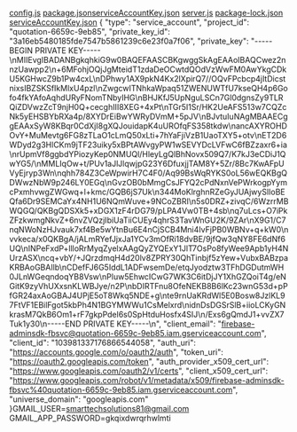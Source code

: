 [config.js](https://github.com/user-attachments/files/22562260/config.js)
[package.json](https://github.com/user-attachments/files/22562261/package.json)[serviceAccountKey.json](https://github.com/user-attachments/files/22562268/serviceAccountKey.json)
[server.js](https://github.com/user-attachments/files/22562267/server.js)
[package-lock.json](https://github.com/user-attachments/files/22562262/package-lock.json)
[serviceAccountKey.json](https://github.com/user-attachments/files/22562282/serviceAccountKey.json)
{
  "type": "service_account",
  "project_id": "quotation-6659c-9eb85",
  "private_key_id": "3a16eb5480185fde7547b5861239c6e23f0a7f06",
  "private_key": "-----BEGIN PRIVATE KEY-----\nMIIEvgIBADANBgkqhkiG9w0BAQEFAASCBKgwggSkAgEAAoIBAQCwez2nnzUawpp2\n+6MFohjOQjJgMteidT1zdaDeOCwtdQOdVzWwFM0AwYkgCDkU5KGHwcZ9b1Pw4cxL\nDPhwy1AX9pkN4Kx2lXpirQ7//OQvFPcbcp4jItDicstnixsIBZSKSfIkMlxU4pzl\nZwgcwITNhkaWpaq51ZWENUWTfU7kseQH4p6Gofo4fkYAfoAqhdURyFNomTNbyIHG\nBHJKfJ5UpNguLSCn7Gl0dgnsZy9TLRQiZDVwzZcT9njH0Q+cecghIII8XEG+4xPt\nTGr5I1Sr/HK2UeAFS513w7CQZcNk5yEHSBYbRXa4p/8XYDrEiBwYWRyDVmM+5pJV\nBJvtuIuNAgMBAAECggEAAxSyW8KBqr0CdXjI8gXQJouidapK4uUROfqFS358tkdw\nancAXYROHDOvY+MuMevtg6FG8zTLaO1cLmQ50xLti+7hYaFjiVzB1UaoTXY5+otv\nET2D6WDyd2g3HlCKm9jTF23uiky5xBPtAWvgyPW1wSEVYDcLVFwC6fBZzaxr6+ia\nrUpmVf8ggbdYPiozyKep0NMUQl/HleyLgQlBhNovx509Q7/K7kJ3eCDiJ1QwYG5/\nMMLIqOw+t/PUv1aJlJlqwjpG23Y6DfuxjjTAM8Y+5Zr/8Bc7KwAFpUVyEjryp3Wn\nqhh784Z3CeWpwirH7C4F0/Aq99BsWqRYKS0oL56wEQKBgQDWwzNbW9p246LY0EGq\nGvzOB0bMmgCsJFYQ2cPdNxnVePWrkogpYymcPxmhvwgZWGwq+l+kmc/GQB6jS7Uk\n344MoKlrghnRZeGyJUAjwySlIoBEQfa6Dr9SEMCaYx4NH1U6NQmWuve+9NCoZBRI\n5s0DRZ+zivqC/6WzrrMBWQGQ/QKBgQDSXk5+xDGX1zF4rDG79/pLPA4Vw0TB+4sb\nq7uLcs+O7iPkZFzkwmgNkvZ+6nvZVQzjIbiUaTiiCUEy4qhrS3TavWnGU2K/9ZAr\nX9G1/C7nqNWoNzHJvauk7xf4Be5wYtnBu6E4nCjSCB4Mni4IvFjPB0WBNv+q+kW0\nvvkeca/x0QKBgA/jALmRYefJjxJa1YCv3mOfRi18dvBE/9jfQw3qNY8FE6dNf6UQ\nINPeFxdP+llloRrMyqZyelxAAgQyZYQExY1JlT7OsPo8fyWee9Apb1yH4NUrzASX\ncq+vbY/+JQrzdmqH4d20lv8ZPRY30QhTinbjf5zYew+VubxBABzpaKRBAoGBAIlb\nCDefFJ6G5IddL1ADFwsemDe/etqJyodztw3TFhDGDutmWH0JLnWGeqndoqYB8Vsw\nPluw5EhwcICwG7WK3C6itDjJY1XhGZQoiT4g/eNGitK9zyVhUXxsnKLWBJye/n2P\nbDIRTFnu8OfeNEKB8B6lKc23wnG53d+pPfGR24axAoGBAJ4UPjE5oT8Wkq5NDE+g\nte9rnUaKRdWl5E0Bosw8JzlKL97FtVF1EBilFgot5kbPh4N1BGYMWWu1CsMelxrd\nidnDsDGSrSlB+iioLCKyGNkrasM7QkB6Om1+rF7gkpPdel6s0SpHtduHosfx4SIJ\n/Exs6gQmdJ1+vvZX7Tuk1y30\n-----END PRIVATE KEY-----\n",
  "client_email": "firebase-adminsdk-fbsvc@quotation-6659c-9eb85.iam.gserviceaccount.com",
  "client_id": "103981337176866544058",
  "auth_uri": "https://accounts.google.com/o/oauth2/auth",
  "token_uri": "https://oauth2.googleapis.com/token",
  "auth_provider_x509_cert_url": "https://www.googleapis.com/oauth2/v1/certs",
  "client_x509_cert_url": "https://www.googleapis.com/robot/v1/metadata/x509/firebase-adminsdk-fbsvc%40quotation-6659c-9eb85.iam.gserviceaccount.com",
  "universe_domain": "googleapis.com"
}GMAIL_USER=smarttechsolutions81@gmail.com
GMAIL_APP_PASSWORD=gkqixdwrqrhwlmti


